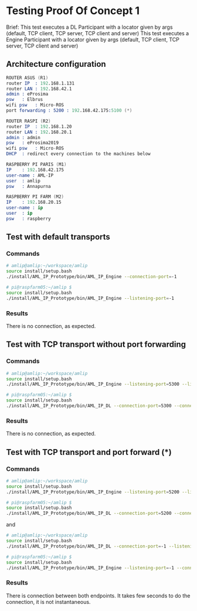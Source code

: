 
# Testing Proof Of Concept 1

Brief:
This test executes a DL Participant with a locator given by args (default, TCP client, TCP server, TCP client and server)
This test executes a Engine Participant with a locator given by args (default, TCP client, TCP server, TCP client and server)


## Architecture configuration

```s
ROUTER ASUS (R1)
router IP  : 192.168.1.131
router LAN : 192.168.42.1
admin : eProsima
psw   : Elbrus
wifi psw   : Micro-ROS
port forwarding : 5200 : 192.168.42.175:5100 (*)

ROUTER RASPI (R2)
router IP  : 192.168.1.20
router LAN : 192.168.20.1
admin : admin
psw   : eProsima2019
wifi psw   : Micro-ROS
DHCP  : redirect every connection to the machines below

RASPBERRY PI PARIS (M1)
IP    : 192.168.42.175
user-name : AML-IP
user  : amlip
psw   : Annapurna

RASPBERRY PI FARM (M2)
IP    : 192.168.20.15
user-name : ip
user  : ip
psw   : raspberry
```

## Test with default transports

### Commands

```sh
# amlip@amlip:~/workspace/amlip
source install/setup.bash
./install/AML_IP_Prototype/bin/AML_IP_Engine --connection-port=-1

# pi@raspfarm05:~/amlip $
source install/setup.bash
./install/AML_IP_Prototype/bin/AML_IP_Engine --listening-port=-1
```

### Results

There is no connection, as expected.

## Test with TCP transport without port forwarding

### Commands

```sh
# amlip@amlip:~/workspace/amlip
source install/setup.bash
./install/AML_IP_Prototype/bin/AML_IP_Engine --listening-port=5300 --listening-address=192.168.1.131

# pi@raspfarm05:~/amlip $
source install/setup.bash
./install/AML_IP_Prototype/bin/AML_IP_DL --connection-port=5300 --connection-address=192.168.1.131
```

### Results

There is no connection, as expected.

## Test with TCP transport and port forward (*)

### Commands

```sh
# amlip@amlip:~/workspace/amlip
source install/setup.bash
./install/AML_IP_Prototype/bin/AML_IP_Engine --listening-port=5200 --listening-address=192.168.1.131

# pi@raspfarm05:~/amlip $
source install/setup.bash
./install/AML_IP_Prototype/bin/AML_IP_DL --connection-port=5200 --connection-address=192.168.1.131
```

and

```sh
# amlip@amlip:~/workspace/amlip
source install/setup.bash
./install/AML_IP_Prototype/bin/AML_IP_DL --connection-port=-1 --listening-port=5200 --listening-address=192.168.1.131

# pi@raspfarm05:~/amlip $
source install/setup.bash
./install/AML_IP_Prototype/bin/AML_IP_Engine --listening-port=-1 --connection-port=5200 --connection-address=192.168.1.131
```

### Results

There is connection between both endpoints.
It takes few seconds to do the connection, it is not instantaneous.
